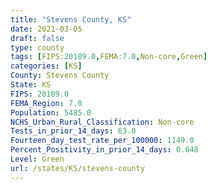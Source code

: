 ```yaml
---
title: "Stevens County, KS"
date: 2021-03-05
draft: false
type: county
tags: [FIPS:20189.0,FEMA:7.0,Non-core,Green]
categories: [KS]
County: Stevens County
State: KS
FIPS: 20189.0
FEMA_Region: 7.0
Population: 5485.0
NCHS_Urban_Rural_Classification: Non-core
Tests_in_prior_14_days: 63.0
Fourteen_day_test_rate_per_100000: 1149.0
Percent_Positivity_in_prior_14_days: 0.048
Level: Green
url: /states/KS/stevens-county
---
```



